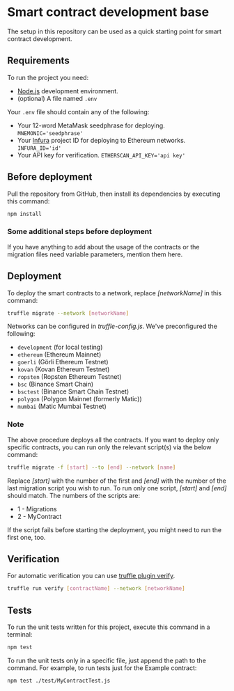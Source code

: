 # Smart contract development base

The setup in this repository can be used as a quick starting point for smart contract development.

## Requirements

To run the project you need:

- [Node.js](https://nodejs.org) development environment.
- (optional) A file named `.env`

Your `.env` file should contain any of the following:

- Your 12-word MetaMask seedphrase for deploying.
  `MNEMONIC='seedphrase'`
- Your [Infura](https://infura.io) project ID for deploying to Ethereum networks.
  `INFURA_ID='id'`
- Your API key for verification.
  `ETHERSCAN_API_KEY='api key'`

## Before deployment

Pull the repository from GitHub, then install its dependencies by executing this command:

```bash
npm install
```

### Some additional steps before deployment

If you have anything to add about the usage of the contracts or the migration files need variable parameters, mention them here.

## Deployment

To deploy the smart contracts to a network, replace _[networkName]_ in this command:

```bash
truffle migrate --network [networkName]
```

Networks can be configured in _truffle-config.js_. We've preconfigured the following:

- `development` (for local testing)
- `ethereum` (Ethereum Mainnet)
- `goerli` (Görli Ethereum Testnet)
- `kovan` (Kovan Ethereum Testnet)
- `ropsten` (Ropsten Ethereum Testnet)
- `bsc` (Binance Smart Chain)
- `bsctest` (Binance Smart Chain Testnet)
- `polygon` (Polygon Mainnet (formerly Matic))
- `mumbai` (Matic Mumbai Testnet)

### Note

The above procedure deploys all the contracts. If you want to deploy only specific contracts, you can run only the relevant script(s) via the below command:

```bash
truffle migrate -f [start] --to [end] --network [name]
```

Replace _[start]_ with the number of the first and _[end]_ with the number of the last migration script you wish to run. To run only one script, _[start]_ and _[end]_ should match. The numbers of the scripts are:

- 1 - Migrations
- 2 - MyContract

If the script fails before starting the deployment, you might need to run the first one, too.

## Verification

For automatic verification you can use [truffle plugin verify](https://github.com/rkalis/truffle-plugin-verify).

```bash
truffle run verify [contractName] --network [networkName]
```

## Tests

To run the unit tests written for this project, execute this command in a terminal:

```bash
npm test
```

To run the unit tests only in a specific file, just append the path to the command. For example, to run tests just for the Example contract:

```bash
npm test ./test/MyContractTest.js
```
